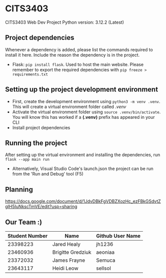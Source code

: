 # CITS3403
CITS3403 Web Dev Project
Python version: 3.12.2 (Latest)

## Project dependencies
Whenever a dependency is added, please list the commands required to install it here. Include the reason the dependency is in the project.
- Flask: `pip install flask`. Used to host the main website.
Please remember to export the required dependencies with `pip freeze > requirements.txt`

## Setting up the project development environment
- First, create the development environment using `python3 -m venv .venv`. This will create a virtual environment folder called *.venv*
- Activate the virtual environment folder using `source .venv/bin/activate`. You will know this has worked if a **(.venv)** prefix has appeared in your CLI
- Install project dependencies

## Running the project
After setting up the virtual environment and installing the dependencies, run `flask --app main run`
- Alternatively, Visual Studio Code's launch.json the project can be run from the 'Run and Debug' tool (F5)

## Planning
https://docs.google.com/document/d/1JdvDBkFgVDBZXozHc_ezFBkGSdvtZgIH5IuNkscTmVE/edit?usp=sharing

## Our Team :)
| Student Number | Name              | Github User Name | 
| -------------- | ----------------- | ---------------- |
| 23398223       | Jared Healy       | jh1236           |
| 23460936       | Brigitte Gredziuk | aeoniaa          |
| 23372032       | James Frayne      | Semuca           |
| 23643117       | Heidi Leow        | sellsol          |
